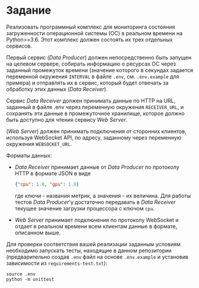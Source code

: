 # Задание

Реализовать программный комплекс для мониторинга состояния загруженности 
операционной системы (ОС) в реальном времени на Python>=3.6. 
Этот комплекс должен состоять их трех отдельных сервисов.
 
Первый сервис (*Data Producer*) должен непосредственно быть запущен на целевом 
сервере, собирать информацию о ресурсах ОС через заданный промежуток времени 
(значение которого в секундах задается переменной окружения `INTERVAL` в файле 
`.env`, см. `.env.example` для примера) и отправлять их в сервис, 
который будет отвечать за обработку этих данных (*Data Receiver*). 

Сервис *Data Receiver* должен принимать данные по HTTP на URL, 
заданный в файле .env через переменную окружения `RECEIVER_URL`, 
и сохранять эти данные в промежуточное хранилище, которое должно быть доступно 
для чтения сервису *Web Server*.

(*Web Server*) должен принимать подключения от сторонних клиентов, 
используя WebSocket API, по адресу, заданному через переменную окружения `WEBSOCKET_URL`.

Форматы данных:

* *Data Receiver* принимает данные от *Data Producer* по протоколу HTTP в формате JSON в виде
    ```json
    {"cpu": 1.0, "gpu": 1.0}
    ```
    где ключи - названия метрик, а значения - их величина. 
    Для работы тестов *Data Producer*'у достаточно передавать в *Data Receiver* текущее 
    значение загрузки процессора c ключом `cpu`.

* *Web Server* принимает подключения по протоколу WebSocket и отдает в реальном времени 
всем клиентам данные в формате, описанном выше.

Для проверки соответствия вашей реализации заданным условиям необходимо запускать тесты, 
находящие в данном репозитории (предварительно создав `.env` файл на основе `.env.example` 
и установив зависимости из `requirements-test.txt`):
```shell script
source .env
python -m unittest
```
